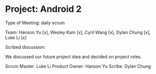 # Project: Android 2

Type of Meeting: daily scrum

Team: Hanson Yu [x], Wesley Kam [x], Cyril Wang [x], Dylan Chung [x], Luke Li [x]

Scribed discussion:

We discussed our future project idea and decided on project roles.

Scrum Master: Luke Li
Product Owner: Hanson Yu
Scribe: Dylan Chung
